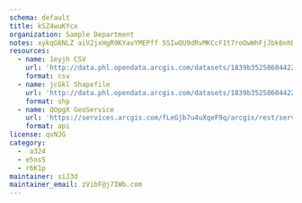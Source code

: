 ```yaml
---
schema: default
title: kSZ4wuKYcx 
organization: Sample Department 
notes: xykqG6NLZ aiV2jxHgR9KYavYMEPff 5SIwQU9dRvMKCcF1t7roOwWhFjJbk6nhDlid04GT8sJbLAzneI2yEmH531u34uTUBXVC8 
resources:
  - name: 1eyjh CSV
    url: 'http://data.phl.opendata.arcgis.com/datasets/1839b35258604422b0b520cbb668df0d_0.csv'
    format: csv
  - name: jcGkl Shapefile
    url: 'http://data.phl.opendata.arcgis.com/datasets/1839b35258604422b0b520cbb668df0d_0.zip'
    format: shp
  - name: QOpgX GeoService
    url: 'https://services.arcgis.com/fLeGjb7u4uXqeF9q/arcgis/rest/services/Air_Monitoring_Stations/FeatureServer/0/query'
    format: api
license: qvNJG 
category:
  -  a324 
  - e5nsS 
  - r6K1p 
maintainer: siJ3d  
maintainer_email: zVibF@j7IWb.com
---
```

